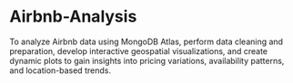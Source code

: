 # Airbnb-Analysis

To analyze Airbnb data using MongoDB Atlas, perform data cleaning and preparation, develop interactive geospatial visualizations, and create dynamic plots to gain insights into pricing variations, availability patterns, and location-based trends.
